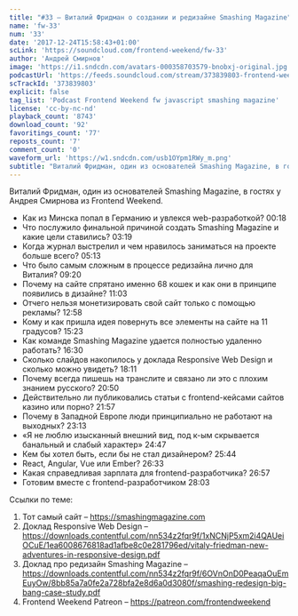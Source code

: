```yaml
---
title: "#33 – Виталий Фридман о создании и редизайне Smashing Magazine"
name: 'fw-33'
num: '33'
date: '2017-12-24T15:58:43+01:00'
scLink: 'https://soundcloud.com/frontend-weekend/fw-33'
author: 'Андрей Смирнов'
image: 'https://i1.sndcdn.com/avatars-000358703579-bnobxj-original.jpg'
podcastUrl: 'https://feeds.soundcloud.com/stream/373839803-frontend-weekend-fw-33.m4a'
scTrackId: '373839803'
explicit: false
tag_list: 'Podcast Frontend Weekend fw javascript smashing magazine'
license: 'cc-by-nc-nd'
playback_count: '8743'
download_count: '92'
favoritings_count: '77'
reposts_count: '7'
comment_count: '0'
waveform_url: 'https://w1.sndcdn.com/usb1OYpm1RWy_m.png'
subtitle: "Виталий Фридман, один из основателей Smashing Magazine, в гостях у Андрея Смирнова из Frontend Weekend. "
---
```

Виталий Фридман, один из основателей Smashing Magazine, в гостях у Андрея Смирнова из Frontend Weekend. 

- Как из Минска попал в Германию и увлекся web-разработкой? <timecode sec="18">00:18</timecode>
- Что послужило финальной причиной создать Smashing Magazine и какие цели ставились? <timecode sec="199">03:19</timecode>
- Когда журнал выстрелил и чем нравилось заниматься на проекте больше всего? <timecode sec="313">05:13</timecode>
- Что было самым сложным в процессе редизайна лично для Виталия? <timecode sec="560">09:20</timecode>
- Почему на сайте спрятано именно 68 кошек и как они в принципе появились в дизайне? <timecode sec="663">11:03</timecode>
- Отчего нельзя монетизировать свой сайт только с помощью рекламы? <timecode sec="778">12:58</timecode>
- Кому и как пришла идея повернуть все элементы на сайте на 11 градусов? <timecode sec="923">15:23</timecode>
- Как команде Smashing Magazine удается полностью удаленно работать? <timecode sec="990">16:30</timecode>
- Сколько слайдов накопилось у доклада Responsive Web Design и сколько можно увидеть? <timecode sec="1091">18:11</timecode>
- Почему всегда пишешь на транслите и связано ли это с плохим знанием русского? <timecode sec="1250">20:50</timecode>
- Действительно ли публиковались статьи с frontend-кейсами сайтов казино или порно? <timecode sec="1317">21:57</timecode>
- Почему в Западной Европе люди принципиально не работают на выходных? <timecode sec="1393">23:13</timecode>
- «Я не люблю изысканный внешний вид, под к-ым скрывается банальный и слабый характер» <timecode sec="1487">24:47</timecode>
- Кем бы хотел быть, если бы не стал дизайнером? <timecode sec="1544">25:44</timecode>
- React, Angular, Vue или Ember? <timecode sec="1593">26:33</timecode>
- Какая справедливая зарплата для frontend-разработчика? <timecode sec="1617">26:57</timecode>
- Готовим вместе с frontend-разработчиком <timecode sec="1683">28:03</timecode>

Ссылки по теме:
1) Тот самый сайт – https://smashingmagazine.com
2) Доклад Responsive Web Design – https://downloads.contentful.com/nn534z2fqr9f/1xNCNjP5xm2i4QAUeiOCuE/1ea6008676818ad1afbe8c0e281796ed/vitaly-friedman-new-adventures-in-responsive-design.pdf
3) Доклад про редизайн Smashing Magazine – https://downloads.contentful.com/nn534z2fqr9f/6OVnOnD0PeaqaOuEmEuyOw/8bb85a7a0fe2a728bfa2e8d6a0d3080f/smashing-redesign-big-bang-case-study.pdf
2) Frontend Weekend Patreon – https://patreon.com/frontendweekend
